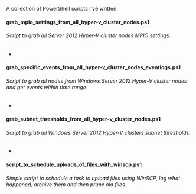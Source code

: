A collection of PowerShell scripts I've written:

#### grab_mpio_settings_from_all_hyper-v_cluster_nodes.ps1
###### Script to grab all Server 2012 Hyper-V cluster nodes MPIO settings.

-

#### grab_specific_events_from_all_hyper-v_cluster_nodes_eventlogs.ps1
###### Script to grab all nodes from Windows Server 2012 Hyper-V cluster nodes and get events within time range.

-

#### grab_subnet_thresholds_from_all_hyper-v_cluster_nodes.ps1
###### Script to grab all Windows Server 2012 Hyper-V clusters subnet thresholds.

-

#### script_to_schedule_uploads_of_files_with_winscp.ps1
###### Simple script to schedule a task to upload files using WinSCP, log what happened, archive them and then prune old files.
